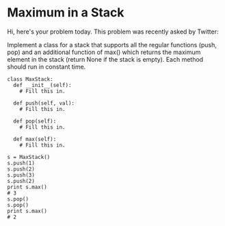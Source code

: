 # Maximum in a Stack
Hi, here's your problem today. This problem was recently asked by Twitter:

Implement a class for a stack that supports all the regular functions (push, pop) and an additional function of max() which returns the maximum element in the stack (return None if the stack is empty). Each method should run in constant time.

```
class MaxStack:
  def __init__(self):
    # Fill this in.

  def push(self, val):
    # Fill this in.

  def pop(self):
    # Fill this in.

  def max(self):
    # Fill this in.

s = MaxStack()
s.push(1)
s.push(2)
s.push(3)
s.push(2)
print s.max()
# 3
s.pop()
s.pop()
print s.max()
# 2
```